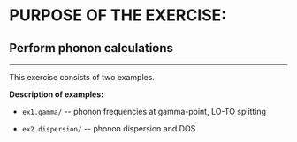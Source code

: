 # PURPOSE OF THE EXERCISE: 
## Perform phonon calculations
-------------------------------------------------------

This exercise consists of two examples. 

**Description of examples:**

* `ex1.gamma/`      -- phonon frequencies at gamma-point, LO-TO splitting

* `ex2.dispersion/` -- phonon dispersion and DOS
